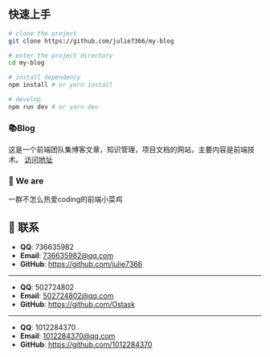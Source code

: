 ## 快速上手

```bash
# clone the project
git clone https://github.com/julie7366/my-blog

# enter the project directory
cd my-blog

# install dependency
npm install # or yarn install

# develop
npm run dev # or yarn dev
```

### 📚Blog
这是一个前端团队集博客文章，知识管理，项目文档的网站，主要内容是前端技术。
[访问地址](https://julie7366.github.io/my-blog)

### :see_no_evil: We are
一群不怎么热爱coding的前端小菜鸡

## :email: 联系
- **QQ**: 736635982
- **Email**:  <a href="mailto:736635982@qq.com">736635982@qq.com</a>
- **GitHub**: <https://github.com/julie7366>    
***
- **QQ**: 502724802
- **Email**:  <a href="mailto:502724802@qq.com">502724802@qq.com</a>
- **GitHub**: <https://github.com/Ostask>
***
- **QQ**: 1012284370
- **Email**:  <a href="mailto:1012284370@qq.com">1012284370@qq.com</a>
- **GitHub**: <https://github.com/1012284370>
